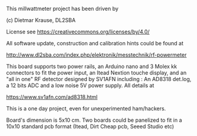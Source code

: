 This millwattmeter project has been driven by 

(c) Dietmar Krause, DL2SBA

License see https://creativecommons.org/licenses/by/4.0/

All software update, construction and calibration hints could be found at 

http://www.dl2sba.com/index.php/elektronik/messtechnik/rf-powermeter

This board  supports two power rails, an Arduino nano and 
3 Molex kk connectors to fit the power input, an Itead Nextion touche display, and
an "all in one" RF detector designed by SV1AFN including : 
An AD8318 det.log, a 12 bits ADC and a low noise 5V power supply. All details at 

https://www.sv1afn.com/ad8318.html

This is a one day project, even for unexperimented ham/hackers. 

Board's dimension is 5x10 cm. 
Two boards could be panelized to fit in a 10x10 standard pcb format
(Itead, Dirt Cheap pcb, Seeed Studio etc) 


